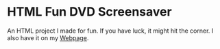 # HTML Fun DVD Screensaver
An HTML project I made for fun.
If you have luck, it might hit the corner.
I also have it on my [Webpage](https://craxelgaming2100.neocities.org/fun/dvdtext).
